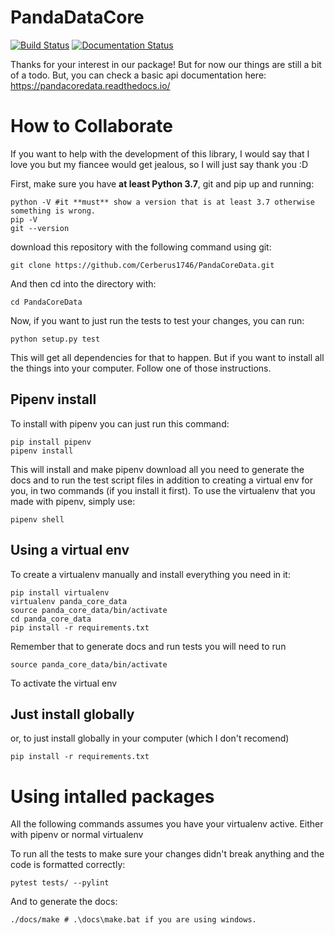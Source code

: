 PandaDataCore
===============

[![Build Status](https://travis-ci.org/Cerberus1746/PandaCoreData.svg?branch=master)](https://travis-ci.org/Cerberus1746/PandaCoreData) [![Documentation Status](https://readthedocs.org/projects/pandacoredata/badge/?version=latest)](https://pandacoredata.readthedocs.io/en/latest/?badge=latest)

Thanks for your interest in our package! But for now our things are still a bit of a todo. But, you
can check a basic api documentation here: https://pandacoredata.readthedocs.io/

How to Collaborate
=====================
If you want to help with the development of this library, I would say that I love you but my fiancee
 would get jealous, so I will just say thank you :D

First, make sure you have **at least Python 3.7**, git and pip up and running:
```
python -V #it **must** show a version that is at least 3.7 otherwise something is wrong.
pip -V
git --version
```
download this repository with the following command using git:
```
git clone https://github.com/Cerberus1746/PandaCoreData.git
```
And then cd into the directory with:
```
cd PandaCoreData
```
Now, if you want to just run the tests to test your changes, you can run:
```
python setup.py test
```
This will get all dependencies for that to happen. But if you want to install all the things into
 your computer. Follow one of those instructions.

Pipenv install
---------------
To install with pipenv you can just run this command:
```
pip install pipenv
pipenv install
```
This will install and make pipenv download all you need to generate the docs and to run the test
script files in addition to creating a virtual env for you, in two commands (if you install it
first).
To use the virtualenv that you made with pipenv, simply use:
```
pipenv shell
```
Using a virtual env
---------------------
To create a virtualenv manually and install everything you need in it:
```
pip install virtualenv
virtualenv panda_core_data
source panda_core_data/bin/activate
cd panda_core_data
pip install -r requirements.txt
```
Remember that to generate docs and run tests you will need to run
```
source panda_core_data/bin/activate
```
To activate the virtual env

Just install globally
-------------------------
or, to just install globally in your computer (which I don't recomend)
```
pip install -r requirements.txt
```
Using intalled packages
=========================
All the following commands assumes you have your virtualenv active. Either with pipenv or
normal virtualenv

To run all the tests to make sure your changes didn't break anything and the code is formatted
correctly:
```
pytest tests/ --pylint
```
And to generate the docs:
```
./docs/make # .\docs\make.bat if you are using windows.
```